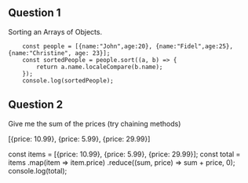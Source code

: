 ## Question 1
Sorting an  Arrays of Objects.

        const people = [{name:"John",age:20}, {name:"Fidel",age:25},{name:"Christine", age: 23}];
        const sortedPeople = people.sort((a, b) => {
            return a.name.localeCompare(b.name);
        });
        console.log(sortedPeople);


## Question 2
Give me the sum of the prices (try chaining methods) 

[{price: 10.99}, {price: 5.99}, {price: 29.99}]

const items = [{price: 10.99}, {price: 5.99}, {price: 29.99}];
const total = items
    .map(item => item.price)
    .reduce((sum, price) => sum + price, 0);
console.log(total); 
